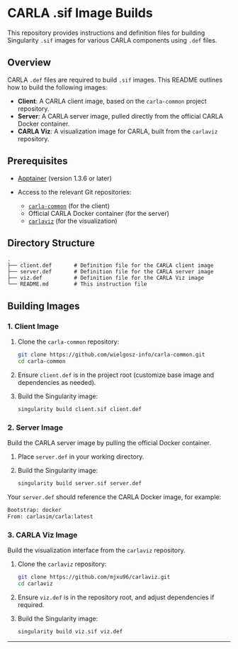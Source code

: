 # CARLA .sif Image Builds

This repository provides instructions and definition files for building Singularity `.sif` images for various CARLA components using `.def` files.

## Overview

CARLA `.def` files are required to build `.sif` images. This README outlines how to build the following images:

* **Client**: A CARLA client image, based on the `carla-common` project repository.
* **Server**: A CARLA server image, pulled directly from the official CARLA Docker container.
* **CARLA Viz**: A visualization image for CARLA, built from the `carlaviz` repository.

## Prerequisites

* [Apptainer](https://sylabs.io/docs/) (version 1.3.6 or later)
* Access to the relevant Git repositories:

  * [`carla-common`](https://github.com/wielgosz-info/carla-common.git) (for the client)
  * Official CARLA Docker container (for the server)
  * [`carlaviz`](https://github.com/mjxu96/carlaviz.git) (for the visualization)

## Directory Structure

```text
.
├── client.def       # Definition file for the CARLA client image
├── server.def       # Definition file for the CARLA server image
├── viz.def          # Definition file for the CARLA Viz image
└── README.md        # This instruction file
```

## Building Images

### 1. Client Image

1. Clone the `carla-common` repository:

   ```bash
   git clone https://github.com/wielgosz-info/carla-common.git
   cd carla-common
   ```
2. Ensure `client.def` is in the project root (customize base image and dependencies as needed).
3. Build the Singularity image:

   ```bash
   singularity build client.sif client.def
   ```

### 2. Server Image

Build the CARLA server image by pulling the official Docker container.

1. Place `server.def` in your working directory.
2. Build the Singularity image:

   ```bash
   singularity build server.sif server.def
   ```

Your `server.def` should reference the CARLA Docker image, for example:

```def
Bootstrap: docker
From: carlasim/carla:latest
```

### 3. CARLA Viz Image

Build the visualization interface from the `carlaviz` repository.

1. Clone the `carlaviz` repository:

   ```bash
   git clone https://github.com/mjxu96/carlaviz.git
   cd carlaviz
   ```
2. Ensure `viz.def` is in the repository root, and adjust dependencies if required.
3. Build the Singularity image:

   ```bash
   singularity build viz.sif viz.def
   ```

---


